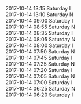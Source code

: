 2017-10-14 13:15 Saturday  I  
2017-10-14 13:10 Saturday  N  
2017-10-14 09:00 Saturday  I  
2017-10-14 08:55 Saturday  N  
2017-10-14 08:35 Saturday  I  
2017-10-14 08:05 Saturday  N  
2017-10-14 08:00 Saturday  I  
2017-10-14 07:50 Saturday  N  
2017-10-14 07:45 Saturday  I  
2017-10-14 07:25 Saturday  N  
2017-10-14 07:20 Saturday  I  
2017-10-14 07:05 Saturday  N  
2017-10-14 07:00 Saturday  I  
2017-10-14 06:25 Saturday  N  
2017-10-14 06:20 Saturday  I  
